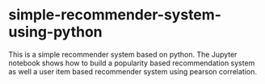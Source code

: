 # simple-recommender-system-using-python

This is a simple recommender system based on python. The Jupyter notebook shows how to build a popularity based recommendation system as well a user item based recommender system using pearson correlation.
